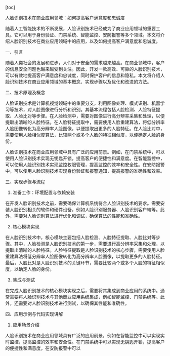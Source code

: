 
[toc]                    
                
                
人脸识别技术在商业应用领域：如何提高客户满意度和忠诚度

随着人工智能技术的不断发展，人脸识别技术已经成为了商业应用领域的重要工具。它可以用于身份验证、门禁系统、智能监控、安防报警等多个领域。本文将介绍人脸识别技术在商业应用领域中的应用，以及如何提高客户满意度和忠诚度。

一、引言

随着人类社会的发展和进步，人们对于安全的需求越来越高。在商业领域中，客户的信息安全问题也越来越受到关注。因此，开发一款高效、可靠的人脸识别技术，可以有效地提高客户满意度和忠诚度，同时保护客户的信息和隐私。本文将介绍人脸识别技术在商业应用领域的基本概念、实现步骤以及优化和改进的方法。

二、技术原理及概念

人脸识别技术是计算机视觉领域中的重要分支，利用图像处理、模式识别、机器学习等技术，对人脸图像进行分析和识别。其基本流程包括人脸检测、人脸特征提取、人脸比对等步骤。在人脸检测中，需要对图像进行高分辨率采集和处理，以便提取出清晰的人脸特征。在人脸特征提取中，需要使用人脸重建算法，将低分辨率人脸图像转化为高分辨率人脸图像，以便提取出更多的人脸特征。在人脸比对中，需要使用人脸相似度算法，比较两个或多个人脸的特征相似度，以便确定人脸的身份。

人脸识别技术在商业应用领域中具有广泛的应用前景。例如，在门禁系统中，可以使用人脸识别技术实现无钥匙开锁，提高客户的便捷性和满意度。在智能监控中，可以使用人脸识别技术实现监控权限管理，提高监控的效率和安全性。在安防报警中，可以使用人脸识别技术实现身份验证和报警通知，提高报警的准确性和效率。

三、实现步骤与流程

1. 准备工作：环境配置与依赖安装

在开发人脸识别技术之前，需要确保计算机系统符合人脸识别技术的要求。需要安装人脸识别相关的软件和硬件设备，例如人脸识别服务器、人脸识别客户端等。此外，需要对人脸识别算法进行优化和调试，确保算法的性能和准确性。

2. 核心模块实现

在人脸识别技术中，核心模块主要包括人脸检测、人脸特征提取、人脸比对等步骤。其中，人脸检测是人脸识别技术的第一步，需要进行高分辨率采集和处理，以提取出清晰的人脸特征。人脸特征提取是人脸识别技术的核心步骤，需要使用人脸重建算法将低分辨率人脸图像转化为高分辨率人脸图像，以提取更多的人脸特征。最后，人脸比对是人脸识别技术的关键环节，需要比较两个或多个人脸的特征相似度，以确定人脸的身份。

3. 集成与测试

在完成人脸识别技术的核心模块实现之后，需要将其集成到商业应用的系统中。通常需要将人脸识别技术与其他商业应用系统集成，例如智能监控、门禁系统等。此外，还需要对人脸识别技术进行测试，以确保其性能和准确性。

四、应用示例与代码实现讲解

1. 应用场景介绍

人脸识别技术在商业应用领域具有广泛的应用前景，例如在智能监控中可以实现实时监控，提高监控的效率和安全性。在门禁系统中可以实现无钥匙开锁，提高客户的便捷性和满意度。在安防报警中可以

